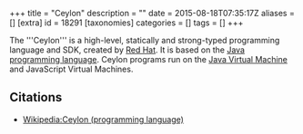 +++
title = "Ceylon"
description = ""
date = 2015-08-18T07:35:17Z
aliases = []
[extra]
id = 18291
[taxonomies]
categories = []
tags = []
+++


The '''Ceylon''' is a high-level, statically and strong-typed programming language and SDK, created by [Red Hat](https://en.wikipedia.org/wiki/Red_Hat). It is based on the [Java programming language](https://rosettacode.org/wiki/Java).  Ceylon programs run on the [Java Virtual Machine](https://rosettacode.org/wiki/Java_Virtual_Machine) and JavaScript Virtual Machines.

## Citations
* [Wikipedia:Ceylon (programming language)](https://en.wikipedia.org/wiki/Ceylon_(programming_language))

